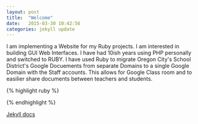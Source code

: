 ```yaml
---
layout: post
title:  "Welcome"
date:   2015-03-30 10:42:56
categories: jekyll update
---
```

I am implementing a Website for my Ruby projects. I am interested in building GUI Web Interfaces. I have had 10ish years using PHP personally and switched to RUBY. I have used Ruby to migrate Oregon City's School District's Google Docuements from separate Domains to a single Google Domain with the Staff accounts. This allows for Google Class room and to easilier share documents between teachers and students.

{% highlight ruby %}

{% endhighlight %}




[Jekyll docs][jekyll]


[jekyll]:      http://jekyllrb.com
[jekyll-gh]:   https://github.com/jekyll/jekyll
[jekyll-help]: https://github.com/jekyll/jekyll-help
